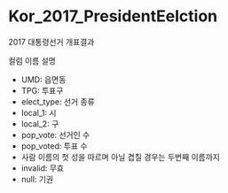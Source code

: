 # Kor_2017_PresidentEelction
2017 대통령선거 개표결과

컬럼 이름 설명 

* UMD: 읍면동 
* TPG: 투표구 
* elect_type: 선거 종류
* local_1: 시
* local_2: 구 
* pop_vote: 선거인 수 
* pop_voted: 투표 수 
* 사람 이름의 첫 성을 따르며 아닐 겹칠 경우는 두번째 이름까지 
* invalid: 무효 
* null: 기권 
